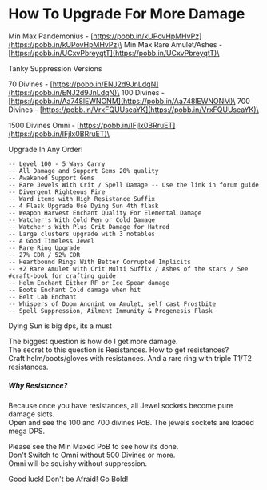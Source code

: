 # How To Upgrade For More Damage

Min Max Pandemonius - [https://pobb.in/kUPovHpMHvPz](https://pobb.in/kUPovHpMHvPz)\
Min Max Rare Amulet/Ashes - [https://pobb.in/UCxvPbreyqtT](https://pobb.in/UCxvPbreyqtT)\

Tanky Suppression Versions

70 Divines - [https://pobb.in/ENJ2d9JnLdqN](https://pobb.in/ENJ2d9JnLdqN)\
100 Divines - [https://pobb.in/Aa748lEWNONM](https://pobb.in/Aa748lEWNONM)\
700 Divines - [https://pobb.in/VrxFQUUseaYK](https://pobb.in/VrxFQUUseaYK)\

1500 Divines Omni - [https://pobb.in/IFjlx0BRruET](https://pobb.in/IFjlx0BRruET)\

Upgrade In Any Order!

    -- Level 100 - 5 Ways Carry
    -- All Damage and Support Gems 20% quality
    -- Awakened Support Gems
    -- Rare Jewels With Crit / Spell Damage -- Use the link in forum guide
    -- Divergent Righteous Fire
    -- Ward items with High Resistance Suffix
    -- 4 Flask Upgrade Use Dying Sun 4th flask
    -- Weapon Harvest Enchant Quality For Elemental Damage
    -- Watcher's With Cold Pen or Cold Damage
    -- Watcher's With Plus Crit Damage for Hatred
    -- Large clusters upgrade with 3 notables
    -- A Good Timeless Jewel
    -- Rare Ring Upgrade
    -- 27% CDR / 52% CDR
    -- Heartbound Rings With Better Corrupted Implicits
    -- +2 Rare Amulet with Crit Multi Suffix / Ashes of the stars / See #craft-book for crafting guide
    -- Helm Enchant Either RF or Ice Spear damage
    -- Boots Enchant Cold damage when hit
    -- Belt Lab Enchant
    -- Whispers of Doom Anonint on Amulet, self cast Frostbite
    -- Spell Suppression, Ailment Immunity & Progenesis Flask

Dying Sun is big dps, its a must

The biggest question is how do I get more damage.\
The secret to this question is Resistances. How to get resistances?\
Craft helm/boots/gloves with resistances. And a rare ring with triple T1/T2 resistances.

##### Why Resistance?

Because once you have resistances, all Jewel sockets become pure damage slots.\
Open and see the 100 and 700 divines PoB. The jewels sockets are loaded mega DPS.

Please see the Min Maxed PoB to see how its done.\
Don't Switch to Omni without 500 Divines or more.\
Omni will be squishy without suppression.

Good luck! Don't be Afraid! Go Bold!
